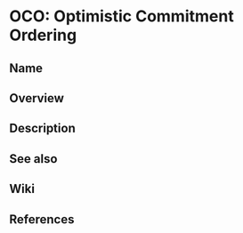 # OCO: Optimistic Commitment Ordering

## Name

## Overview

## Description

## See also

## Wiki

## References
